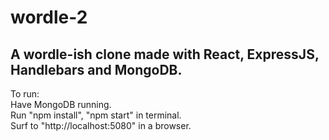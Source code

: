 # wordle-2

## A wordle-ish clone made with React, ExpressJS, Handlebars and MongoDB.

To run:\
Have MongoDB running.\
Run "npm install", "npm start" in terminal.\
Surf to "http://localhost:5080" in a browser.
